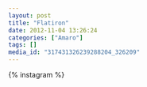 ```yaml
---
layout: post
title: "Flatiron"
date: 2012-11-04 13:26:24
categories: ["Amaro"]
tags: []
media_id: "317431326239288204_326209"
---
```


{% instagram %}
